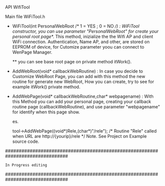 API WifiTool


Main file WiFiTool.h
  
  - WiFiTool(int PersonalWebRoot /* 1 = YES ; 0 = NO */) : 
    WiFiTool constructor, you can use parameter "PersonalWebRoot" for create your personal root page**.
    This method, inizialize the the Wifi AP and client WiFi connection. Authentication, Name AP, and other,
    are stored on EEPROM of device, for Cutomize parameter yoou can connect to WenPage Manager. 
    
    ** you can see base root page on private method itWork().
    
  - AddWebRoot(void* callbackWebRoutine) :
     In case you decide to Customize WebRoot Page, you can add with this method the new routine for generate new WebRoot,
     How you can create, try to see for example  itWork() private method.
     
    
   - AddWebPage(void* callbackWebRoutine,char* webpagename) :
     With this Method you can add your personal page, creating your callback routine page (callbackWebRoutine), and use 
     parameter "webpagename" for identify when this page show.
      
     es.
     
      tool->AddWebPage((void*)Rele,(char*)"/rele");
      /* 
        Routine "Rele" called when URL are http://{yourip}/rele
      */
     Note. See Project on Example source code.
			
			
			
###############################################################################
	
	In Progress editing

###############################################################################
 
    
    

